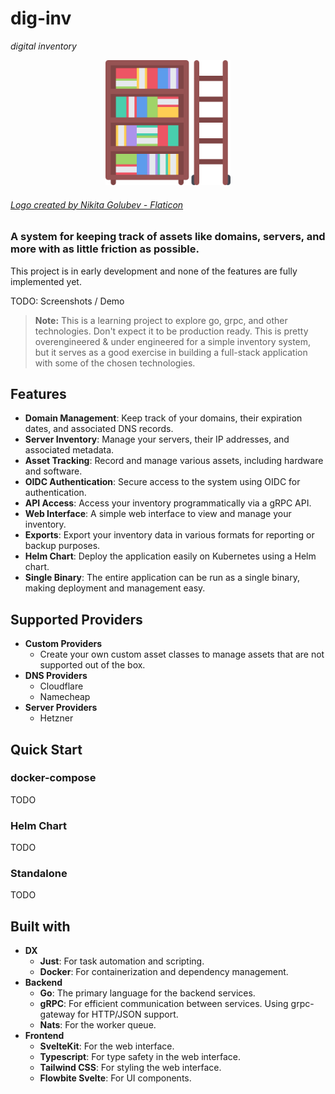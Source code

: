 # dig-inv
*digital inventory*

<p align="center">
  <img width="200" alt="logo" src="https://github.com/0xC9C3/dig-inv/blob/main/frontend/static/favicon.png?raw=true">
</p>

###### [Logo created by Nikita Golubev - Flaticon](https://www.flaticon.com/free-icon/library_363252?term=library&page=1&position=18&origin=tag&related_id=363252)

### A system for keeping track of assets like domains, servers, and more with as little friction as possible.

This project is in early development and none of the features are fully implemented yet.</b>


TODO: Screenshots / Demo

> **Note:** This is a learning project to explore go, grpc, and other technologies. Don't expect it to be production ready.
> This is pretty overengineered & under engineered for a simple inventory system, but it serves as a good exercise in building a full-stack application with some
> of the chosen technologies.

## Features
- **Domain Management**: Keep track of your domains, their expiration dates, and associated DNS records.
- **Server Inventory**: Manage your servers, their IP addresses, and associated metadata.
- **Asset Tracking**: Record and manage various assets, including hardware and software.
- **OIDC Authentication**: Secure access to the system using OIDC for authentication.
- **API Access**: Access your inventory programmatically via a gRPC API.
- **Web Interface**: A simple web interface to view and manage your inventory.
- **Exports**: Export your inventory data in various formats for reporting or backup purposes.
- **Helm Chart**: Deploy the application easily on Kubernetes using a Helm chart.
- **Single Binary**: The entire application can be run as a single binary, making deployment and management easy.

## Supported Providers

- **Custom Providers**
  - Create your own custom asset classes to manage assets that are not supported out of the box.
- **DNS Providers**
  - Cloudflare
  - Namecheap
- **Server Providers**
  - Hetzner



## Quick Start

### docker-compose

TODO

### Helm Chart

TODO

### Standalone

TODO




## Built with

- **DX**
  - **Just**: For task automation and scripting.
  - **Docker**: For containerization and dependency management.
- **Backend**
  - **Go**: The primary language for the backend services.
  - **gRPC**: For efficient communication between services. Using grpc-gateway for HTTP/JSON support.
  - **Nats**: For the worker queue.
- **Frontend**
  - **SvelteKit**: For the web interface.
  - **Typescript**: For type safety in the web interface.
  - **Tailwind CSS**: For styling the web interface.
  - **Flowbite Svelte**: For UI components.
